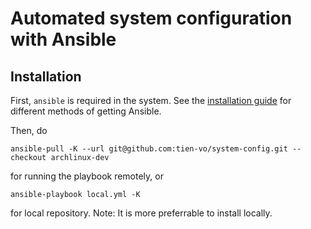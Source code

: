 # Automated system configuration with Ansible

## Installation

First, `ansible` is required in the system. See the [installation guide](https://docs.ansible.com/ansible/latest/installation_guide/index.html) for different methods of getting Ansible.

Then, do
```
ansible-pull -K --url git@github.com:tien-vo/system-config.git --checkout archlinux-dev
```
for running the playbook remotely, or
```
ansible-playbook local.yml -K
```
for local repository. Note: It is more preferrable to install locally.
